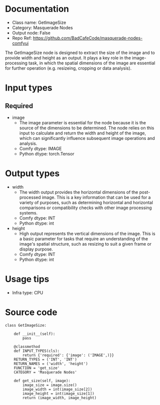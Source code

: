 # Documentation
- Class name: GetImageSize
- Category: Masquerade Nodes
- Output node: False
- Repo Ref: https://github.com/BadCafeCode/masquerade-nodes-comfyui

The GetImageSize node is designed to extract the size of the image and to provide width and height as an output. It plays a key role in the image-processing task, in which the spatial dimensions of the image are essential for further operation (e.g. resizeing, cropping or data analysis).

# Input types
## Required
- image
    - The image parameter is essential for the node because it is the source of the dimensions to be determined. The node relies on this input to calculate and return the width and height of the image, which can significantly influence subsequent image operations and analysis.
    - Comfy dtype: IMAGE
    - Python dtype: torch.Tensor

# Output types
- width
    - The width output provides the horizontal dimensions of the post-processed image. This is a key information that can be used for a variety of purposes, such as determining horizontal and horizontal comparisons or compatibility checks with other image processing systems.
    - Comfy dtype: INT
    - Python dtype: int
- height
    - High output represents the vertical dimensions of the image. This is a basic parameter for tasks that require an understanding of the image's spatial structure, such as resizing to suit a given frame or display purpose.
    - Comfy dtype: INT
    - Python dtype: int

# Usage tips
- Infra type: CPU

# Source code
```
class GetImageSize:

    def __init__(self):
        pass

    @classmethod
    def INPUT_TYPES(cls):
        return {'required': {'image': ('IMAGE',)}}
    RETURN_TYPES = ('INT', 'INT')
    RETURN_NAMES = ('width', 'height')
    FUNCTION = 'get_size'
    CATEGORY = 'Masquerade Nodes'

    def get_size(self, image):
        image_size = image.size()
        image_width = int(image_size[2])
        image_height = int(image_size[1])
        return (image_width, image_height)
```